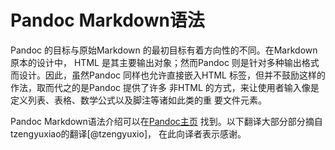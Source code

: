 
# Pandoc Markdown语法
Pandoc 的目标与原始Markdown 的最初目标有着方向性的不同。在Markdown 原本的设计中，
HTML 是其主要输出对象；然而Pandoc 则是针对多种输出格式而设计。因此，虽然Pandoc 
同样也允许直接嵌入HTML 标签，但并不鼓励这样的作法，取而代之的是Pandoc 提供了许多
非HTML 的方式，来让使用者输入像是定义列表、表格、数学公式以及脚注等诸如此类的重
要文件元素。

Pandoc Markdown语法介绍可以在[Pandoc主页](http://www.pandoc.org/MANUAL.html#pandocs-markdown) 
找到。以下翻译大部分部分摘自tzengyuxiao的翻译[@tzengyuxio]，
在此向译者表示感谢。